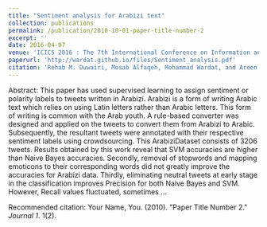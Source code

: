 ```yaml
---
title: "Sentiment analysis for Arabizi text"
collection: publications
permalink: /publication/2010-10-01-paper-title-number-2
excerpt: ''
date: 2016-04-07
venue: 'ICICS 2016 : The 7th International Conference on Information and Communication Systems, (Irbid, Jordan)'
paperurl: 'http://wardat.github.io/files/Sentiment_analysis.pdf'
citation: 'Rehab M. Duwairi, Mosab Alfaqeh, Mohammad Wardat, and Areen Alrabadi. "Sentiment analysis for Arabizi text." 2016 7th International Conference on Information and Communication Systems (ICICS). IEEE, 2016.'
---
```

Abstract: This paper has used supervised learning to assign sentiment or polarity labels to tweets written in Arabizi. Arabizi is a form of writing Arabic text which relies on using Latin letters rather than Arabic letters. This form of writing is common with the Arab youth. A rule-based converter was designed and applied on the tweets to convert them from Arabizi to Arabic. Subsequently, the resultant tweets were annotated with their respective sentiment labels using crowdsourcing. This ArabiziDataset consists of 3206 tweets. Results obtained by this work reveal that SVM accuracies are higher than Naive Bayes accuracies. Secondly, removal of stopwords and mapping emoticons to their corresponding words did not greatly improve the accuracies for Arabizi data. Thirdly, eliminating neutral tweets at early stage in the classification improves Precision for both Naive Bayes and SVM. However, Recall values fluctuated, sometimes …

<!-- [Download paper here](http://wardat.github.io/files/Sentiment_analysis.pdf) -->

Recommended citation: Your Name, You. (2010). "Paper Title Number 2." <i>Journal 1</i>. 1(2).
